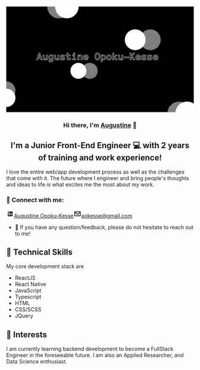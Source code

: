 <p align="center">
  <a href="https://augustine-ok.github.io/personal-portfolio-site/" target="_blank" rel="noreferrer"><img src="./images/banner.jpg" alt="my banner"></a>
</p>

<h3 align="center">
Hi there, I'm <a href="https://augustine-ok.github.io/personal-portfolio-site/" target="_blank" rel="noreferrer">Augustine</a> 👋
</h3>

<h2 align="center">
I'm a Junior Front-End Engineer 💻 with 2 years of training and work experience!
</h2> 


I love the entire web/app development process as well as the challenges that come with it. 
The future where I engineer and bring people's thoughts and ideas to life is what excites me the most about my work.

### 🤝 Connect with me: 
<a href="https://www.linkedin.com/in/augustine-opoku-kesse-106011102/"><img src="./images/linkedin.png" alt="Augustine Opoku-Kesse | LinkedIn" width="21px"/>Augustine Opoku-Kesse</a><a href="mailto:aokesse@gmail.com"><img src="./images/email.png" alt="Augustine Opoku-Kesse | Email" width="21px"/>aokesse@gmail.com</a>
</br>
- 💬 If you have any question/feedback, please do not hesitate to reach out to me!

 <!-- ## 🌱 I'm currently learning-->

<!-- - Front-End engineering courses in the Front-End Engineer Career Path on <a href="https://www.codecademy.com/" target="_blank">codecademy.com</a>. -->

## 💼 Technical Skills
My core development stack are
- ReactJS
- React Native
- JavaScript
- Typescript
- HTML
- CSS/SCSS
- JQuery

## 🌱 Interests
I am currently learning backend development to become a FullStack Engineer in the foreseeable future. I am also an Applied Researcher, and Data Science enthusiast. 
